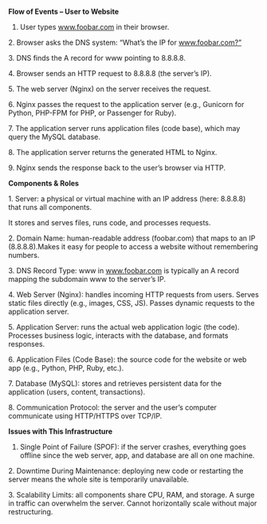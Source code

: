 **Flow of Events – User to Website**



1. User types www.foobar.com in their browser.



2\. Browser asks the DNS system: “What’s the IP for www.foobar.com?”



3\. DNS finds the A record for www pointing to 8.8.8.8.



4\. Browser sends an HTTP request to 8.8.8.8 (the server’s IP).



5\. The web server (Nginx) on the server receives the request.



6\. Nginx passes the request to the application server (e.g., Gunicorn for Python, PHP-FPM for PHP, or Passenger for Ruby).



7\. The application server runs application files (code base), which may query the MySQL database.



8\. The application server returns the generated HTML to Nginx.



9\. Nginx sends the response back to the user’s browser via HTTP.





**Components \& Roles**

1\. Server: a physical or virtual machine with an IP address (here: 8.8.8.8) that runs all components.

It stores and serves files, runs code, and processes requests.



2\. Domain Name: human-readable address (foobar.com) that maps to an IP (8.8.8.8).Makes it easy for people to access a website without remembering numbers.



3\. DNS Record Type: www in www.foobar.com is typically an A record mapping the subdomain www to the server’s IP.



4\. Web Server (Nginx): handles incoming HTTP requests from users. Serves static files directly (e.g., images, CSS, JS). Passes dynamic requests to the application server.



5\. Application Server: runs the actual web application logic (the code). Processes business logic, interacts with the database, and formats responses.



6\. Application Files (Code Base): the source code for the website or web app (e.g., Python, PHP, Ruby, etc.).



7\. Database (MySQL): stores and retrieves persistent data for the application (users, content, transactions).



8\. Communication Protocol: the server and the user’s computer communicate using HTTP/HTTPS over TCP/IP.





**Issues with This Infrastructure**

1. Single Point of Failure (SPOF): if the server crashes, everything goes offline since the web server, app, and database are all on one machine.



2\. Downtime During Maintenance: deploying new code or restarting the server means the whole site is temporarily unavailable.



3\. Scalability Limits: all components share CPU, RAM, and storage. A surge in traffic can overwhelm the server. Cannot horizontally scale without major restructuring.

